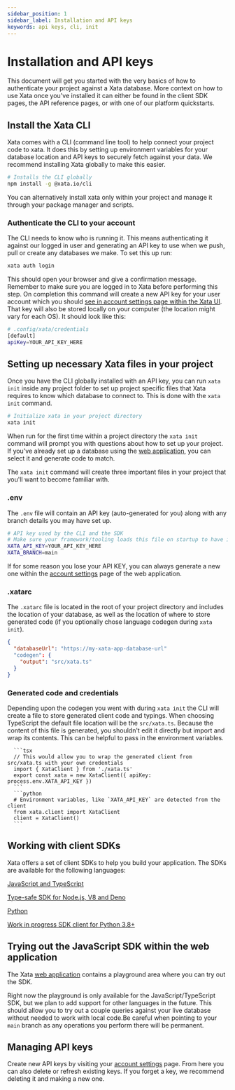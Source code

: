 ```yaml
---
sidebar_position: 1
sidebar_label: Installation and API keys
keywords: api keys, cli, init
---
```


# Installation and API keys

This document will get you started with the very basics of how to authenticate your project against a Xata database. More context on how to use Xata once you've installed it can either be found in the client SDK pages, the API reference pages, or with one of our platform quickstarts.

## Install the Xata CLI

Xata comes with a CLI (command line tool) to help connect your project code to xata. It does this by setting up environment variables for your database location and API keys to securely fetch against your data. We recommend installing Xata globally to make this easier.

```bash
# Installs the CLI globally
npm install -g @xata.io/cli
```

You can alternatively install xata only within your project and manage it through your package manager and scripts.

### Authenticate the CLI to your account

The CLI needs to know who is running it. This means authenticating it against our logged in user and generating an API key to use when we push, pull or create any databases we make. To set this up run:

```bash
xata auth login
```

This should open your browser and give a confirmation message. Remember to make sure you are logged in to Xata before performing this step. On completion this command will create a new API key for your user account which you should [see in account settings page within the Xata UI][1]. That key will also be stored locally on your computer (the location might vary for each OS). It should look like this:

```sh
# .config/xata/credentials
[default]
apiKey=YOUR_API_KEY_HERE
```

## Setting up necessary Xata files in your project

Once you have the CLI globally installed with an API key, you can run `xata init` inside any project folder to set up project specific files that Xata requires to know which database to connect to. This is done with the `xata init` command.

```bash
# Initialize xata in your project directory
xata init
```

When run for the first time within a project directory the `xata init` command will prompt you with questions about how to set up your project. If you've already set up a database using the [web application][0], you can select it and generate code to match.

The `xata init` command will create three important files in your project that you'll want to become familiar with.

### .env

The `.env` file will contain an API key (auto-generated for you) along with any branch details you may have set up.

```bash
# API key used by the CLI and the SDK
# Make sure your framework/tooling loads this file on startup to have it available for the SDK
XATA_API_KEY=YOUR_API_KEY_HERE
XATA_BRANCH=main
```

If for some reason you lose your API KEY, you can always generate a new one within the [account settings][1] page of the web application.

### .xatarc

The `.xatarc` file is located in the root of your project directory and includes the location of your database, as well as the location of where to store generated code (if you optionally chose language codegen during `xata init`).

```json
{
  "databaseUrl": "https://my-xata-app-database-url"
  "codegen": {
    "output": "src/xata.ts"
  }
}
```

### Generated code and credentials

Depending upon the codegen you went with during `xata init` the CLI will create a file to store generated client code and typings. When choosing TypeScript the default file location will be the `src/xata.ts`. Because the content of this file is generated, you shouldn't edit it directly but import and wrap its contents. This can be helpful to pass in the environment variables.

````tsx|python
  ```tsx
  // This would allow you to wrap the generated client from src/xata.ts with your own credentials
  import { XataClient } from './xata.ts'
  export const xata = new XataClient({ apiKey: process.env.XATA_API_KEY })
  ```
  ```python
  # Environment variables, like `XATA_API_KEY` are detected from the client
  from xata.client import XataClient
  client = XataClient()
  ```
````

## Working with client SDKs

Xata offers a set of client SDKs to help you build your application. The SDKs are available for the following languages:

<div className="docs-cards">
    <div className="docs-card-group">
        <a href="/typescript-client/overview" className="docs-card">
            <span>JavaScript and TypeScript</span>
            <p>Type-safe SDK for Node.js, V8 and Deno</p>
        </a>
        <a href="/python-sdk/overview" className="docs-card">
            <span>Python</span>
            <p>Work in progress SDK client for Python 3.8+</p>
        </a>
    </div>
</div>

## Trying out the JavaScript SDK within the web application

The Xata [web application][0] contains a playground area where you can try out the SDK.

Right now the playground is only available for the JavaScript/TypeScript SDK, but we plan to add support for other languages in the future. This should allow you to try out a couple queries against your live database without needed to work with local code.Be careful when pointing to your `main` branch as any operations you perform there will be permanent.

## Managing API keys

Create new API keys by visiting your [account settings][1] page. From here you can also delete or refresh existing keys. If you forget a key, we recommend deleting it and making a new one.

[0]: https://app.xata.io/
[1]: https://app.xata.io/settings
